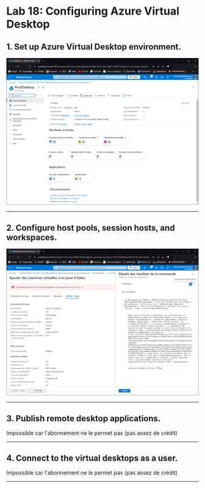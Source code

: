 # Lab 18: Configuring Azure Virtual Desktop

## 1. Set up Azure Virtual Desktop environment.

![Azure Virtual Desktop](./1.PNG)

---

## 2. Configure host pools, session hosts, and workspaces.

![host pools](./2.PNG)

---

## 3. Publish remote desktop applications.

Impossible car l'abonnement ne le permet pas (pas assez de crédit)

---

## 4. Connect to the virtual desktops as a user.

Impossible car l'abonnement ne le permet pas (pas assez de crédit)

---

